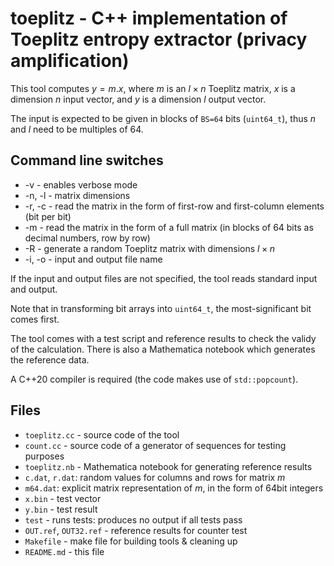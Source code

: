 # toeplitz - C++ implementation of Toeplitz entropy extractor (privacy amplification)

This tool computes $y=m.x$, where $m$ is an $l \times  n$ Toeplitz matrix, $x$ is a dimension $n$ input vector,
and $y$ is a dimension $l$ output vector.

The input is expected to be given in blocks of `BS=64` bits (`uint64_t`), thus $n$ and $l$ need to be
multiples of 64.

## Command line switches

 * -v - enables verbose mode
 * -n, -l - matrix dimensions
 * -r, -c - read the matrix in the form of first-row and first-column elements (bit per bit)
 * -m - read the matrix in the form of a full matrix (in blocks of 64 bits as decimal numbers, row by row)
 * -R - generate a random Toeplitz matrix with dimensions $l \times n$
 * -i, -o - input and output file name

If the input and output files are not specified, the tool reads standard input and output.

Note that in transforming bit arrays into `uint64_t`, the most-significant bit comes first.

The tool comes with a test script and reference results to check the validy of the calculation.
There is also a Mathematica notebook which generates the reference data.

A C++20 compiler is required (the code makes use of `std::popcount`).

## Files

 * `toeplitz.cc` - source code of the tool
 * `count.cc` - source code of a generator of sequences for testing purposes
 * `toeplitz.nb` - Mathematica notebook for generating reference results
 * `c.dat`, `r.dat`: random values for columns and rows for matrix $m$
 * `m64.dat`: explicit matrix representation of $m$, in the form of 64bit integers
 * `x.bin` - test vector
 * `y.bin` - test result
 * `test` - runs tests: produces no output if all tests pass
 * `OUT.ref`, `OUT32.ref` - reference results for counter test
 * `Makefile` - make file for building tools & cleaning up
 * `README.md` - this file
